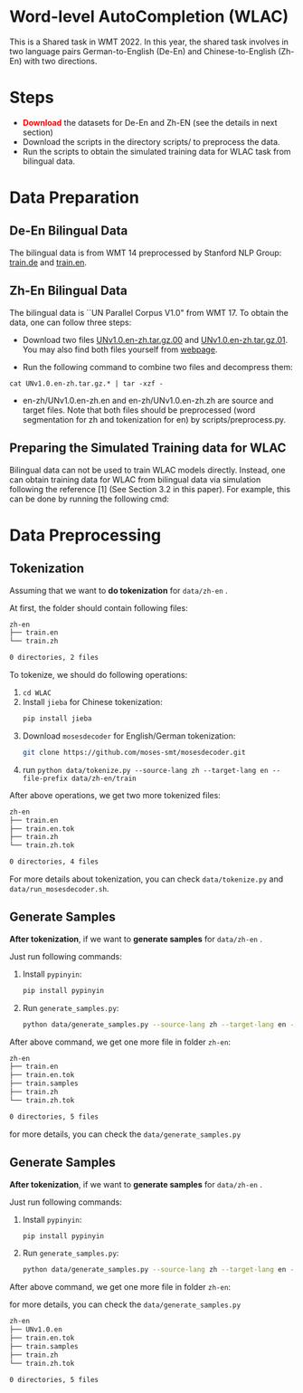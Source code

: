 # Word-level AutoCompletion (WLAC)
This is a Shared task in WMT 2022. In this year, the shared task involves in two language pairs German-to-English (De-En) and Chinese-to-English (Zh-En) with two directions. 



# Steps 

- <b><font color="red">Download</font></b> the datasets for De-En and Zh-EN (see the details in next section)
- Download the scripts in the directory scripts/ to preprocess the data.
- Run the scripts to obtain the simulated training data for WLAC task from bilingual data.


# Data Preparation
## De-En Bilingual Data
The bilingual data is from WMT 14 preprocessed by Stanford NLP Group: [train.de](https://nlp.stanford.edu/projects/nmt/data/wmt14.en-de/train.de) and [train.en](https://nlp.stanford.edu/projects/nmt/data/wmt14.en-de/train.en).


## Zh-En Bilingual Data 
The bilingual data is ``UN Parallel Corpus V1.0" from WMT 17. To obtain the data, one can follow three steps: 
- Download two files [UNv1.0.en-zh.tar.gz.00](https://drive.google.com/uc?export=download&id=1rv2Yh5j-5da5RZO3DEaYvYRZKxE841hT) and
[UNv1.0.en-zh.tar.gz.01](https://drive.google.com/uc?export=download&id=1cfUezEOv5UPzF-d1uIm9-dkIUjtyZ9ys). You may also find both files yourself from [webpage](https://conferences.unite.un.org/UNCORPUS/en/DownloadOverview). 

- Run the following command to combine two files and decompress them: 
```
cat UNv1.0.en-zh.tar.gz.* | tar -xzf - 
```

- en-zh/UNv1.0.en-zh.en and en-zh/UNv1.0.en-zh.zh are source and target files. Note that both files should be preprocessed (word segmentation for zh and tokenization for en) by scripts/preprocess.py.

## Preparing the Simulated Training data for WLAC

Bilingual data can not be used to train WLAC models directly. Instead, one can obtain training data for WLAC from bilingual data via simulation following the reference [1] (See Section 3.2 in this paper). For example, this can be done by running the following cmd:


# Data Preprocessing
## Tokenization
Assuming that we want to **do tokenization** for `data/zh-en` .

At first, the folder should contain following files:
```bash
zh-en
├── train.en
└── train.zh

0 directories, 2 files
```

To tokenize, we should do following operations:
1. `cd WLAC`
2. Install `jieba` for Chinese tokenization:
   ```bash
   pip install jieba
   ```
3. Download `mosesdecoder` for English/German tokenization:
    ```bash
    git clone https://github.com/moses-smt/mosesdecoder.git
    ```
4. run `python data/tokenize.py --source-lang zh --target-lang en --file-prefix data/zh-en/train`

After above operations, we get two more tokenized files:
```bash
zh-en
├── train.en
├── train.en.tok
├── train.zh
└── train.zh.tok

0 directories, 4 files
```
For more details about tokenization, you can check `data/tokenize.py` and `data/run_mosesdecoder.sh`.


## Generate Samples
**After tokenization**, if we want to **generate samples** for `data/zh-en` .

Just run following commands:
1. Install `pypinyin`:
    ```bash
    pip install pypinyin
    ```
2. Run `generate_samples.py`:
    ```bash
    python data/generate_samples.py --source-lang zh --target-lang en --file-prefix data/zh-en/train
    ```
After above command, we get one more file in folder `zh-en`:
```bash
zh-en
├── train.en
├── train.en.tok
├── train.samples
├── train.zh
└── train.zh.tok

0 directories, 5 files
```

for more details, you can check the `data/generate_samples.py`

## Generate Samples
**After tokenization**, if we want to **generate samples** for `data/zh-en` .

Just run following commands:
1. Install `pypinyin`:
    ```bash
    pip install pypinyin
    ```
2. Run `generate_samples.py`:
    ```bash
    python data/generate_samples.py --source-lang zh --target-lang en --file-prefix data/zh-en/UNv1.0.en-zh.tok
    ```
After above command, we get one more file in folder `zh-en`:


for more details, you can check the `data/generate_samples.py`

```bash
zh-en
├── UNv1.0.en
├── train.en.tok
├── train.samples
├── train.zh
└── train.zh.tok

0 directories, 5 files
```